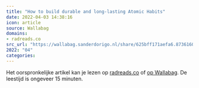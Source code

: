 ```yaml
---
title: "How to build durable and long-lasting Atomic Habits"
date: 2022-04-03 14:38:16
icon: article
source: Wallabag
domains:
- radreads.co
src_url: "https://wallabag.sanderdorigo.nl/share/625bff171aefa6.87361607"
2022: "04"
categories:
---
```

Het oorspronkelijke artikel kan je lezen op [radreads.co](https://radreads.co/atomic-habits-james-clear/) of [op Wallabag](https://wallabag.sanderdorigo.nl/share/625bff171aefa6.87361607). De leestijd is ongeveer 15 minuten.